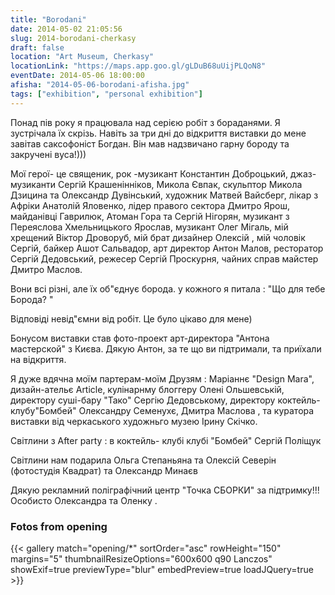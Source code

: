 ```yaml
---
title: "Borodani"
date: 2014-05-02 21:05:56
slug: 2014-borodani-cherkasy
draft: false
location: "Art Museum, Cherkasy"
locationLink: "https://maps.app.goo.gl/gLDuB68uUijPLQoN8"
eventDate: 2014-05-06 18:00:00
afisha: "2014-05-06-borodani-afisha.jpg"
tags: ["exhibition", "personal exhibition"]
---
```


Понад пів року я працювала над серією робіт з бораданями. Я зустрічала їх скрізь. Навіть за три дні до відкриття виставки до мене завітав саксофоніст Богдан. Він мав надзвичано гарну бороду та закручені вуса!)))

Мої герої- це священик, рок -музикант  Константин Доброцький, джаз- музиканти Сергій Крашенінніков, Микола Євпак, скульптор Микола Дзицина та Олександр Дувінський, художник Матвей Вайсберг, лікар з Афріки Анатолій Яловенко, лідер правого сектора Дмитро Ярош, майданівці Гаврилюк, Атоман Гора та Сергій Нігорян, музикант з Переяслова Хмельницького Ярослав, музикант Олег Мігаль, мій хрещений Віктор Дроворуб, мій брат дизайнер Олексій , мій чоловік Сергій, байкер Ашот Сальвадор, арт директор Антон Малов, ресторатор Сергій Дедовський, режесер Сергій Проскурня, чайних справ майстер Дмитро Маслов.

Вони всі різні, але їх об"єднує борода. у кожного я питала : "Що для тебе Борода? " 

Відповіді невід"ємни від робіт. Це було цікаво для мене)

Бонусом виставки став  фото-проект арт-директора "Антона мастерской" з Києва. Дякую Антон, за те що ви підтримали, та приїхали на відкриття.

Я дуже вдячна моїм партерам-моїм Друзям : Маріаннє "Design Mara", дизайн-ательє Article, кулінарнму блоггеру Олені Ольшевській, директору суші-бару "Тако" Сергію Дедовському, директору коктейль- клубу"Бомбей" Олександру Семенухє, Дмитра Маслова , та куратора виставки від черкаського художньго музею Ірину Скічко.

Світлини з After party : в коктейль- клубі клубі "Бомбей" Сергій Поліщук

Світлини нам подарила Ольга Степаньяна та Олексій  Северін (фотостудія Квадрат) та Олександр Минаєв

Дякую рекламний поліграфічний центр "Точка СБОРКИ" за підтримку!!! Особисто Олександра та Оленку .

### Fotos from opening

{{< gallery match="opening/*" sortOrder="asc" rowHeight="150" margins="5" thumbnailResizeOptions="600x600 q90 Lanczos" showExif=true previewType="blur" embedPreview=true loadJQuery=true >}}